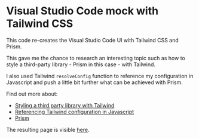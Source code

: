 # Visual Studio Code mock with Tailwind CSS

This code re-creates the Visual Studio Code UI with Tailwind CSS and Prism.

This gave me the chance to research an interesting topic such as how to style a third-party library - Prism in this case - with Tailwind.

I also used Tailwind `resolveConfig` function to reference my configuration in Javascript and push a little bit further what can be achieved with Prism.

Find out more about:

-   [Styling a third party library with Tailwind](https://tailwindcss.com/docs/content-configuration#working-with-third-party-libraries)
-   [Referencing Tailwind configuration in Javascript](https://tailwindcss.com/docs/configuration#referencing-in-java-script)
-   [Prism](https://prismjs.com/)

The resulting page is visible [here](https://lukeska.github.io/tailwind-vscode-mock/).
